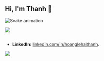 ## Hi, I'm Thanh 👋



<!-- ![92398696-07e9ae00-f164-11ea-9f4f-42df807a6218](https://user-images.githubusercontent.com/18329471/143008836-160bb1b4-2289-4476-9777-2d9c75275916.gif) -->

![Snake animation](https://github.com/hoanglehaithanh/hoanglehaithanh/blob/output/github-contribution-grid-snake.svg)

<div style="clear:both; width: 100%;"> 
<!-- <img src="https://img.shields.io/badge/C++-00599C.svg?logo=c%2B%2B&style=flat"> <img src="https://img.shields.io/badge/Python-f9d64e.svg?logo=python&style=flat"> <img src="https://img.shields.io/badge/HTML5-222222.svg?logo=html5&style=flat">
 <img src="https://img.shields.io/badge/CSS3-1572B6.svg?logo=css3&style=flat"> <img src="https://img.shields.io/badge/javascript-3577c4.svg?logo=javascript&style=flat"> <img src="https://img.shields.io/badge/TensorFlow-aa4c00.svg?logo=tensorflow&style=flat"> <img src="https://img.shields.io/badge/PyTorch-f9d64e.svg?logo=pytorch&style=flat"> <img src="https://img.shields.io/badge/OpenCV-FF0000.svg?logo=opencv&style=flat"> <img src="https://img.shields.io/badge/Qt-222222.svg?logo=qt"> <img src="https://img.shields.io/badge/Raspberry%20Pi-C51A4A.svg?logo=Raspberry%20Pi&style=flat"> <img src="https://img.shields.io/badge/Jetson-blue.svg?logo=NVIDIA&style=flat"> <img src="https://img.shields.io/badge/Android-0000FF.svg?logo=android&style=flat">  -->
<!--  <img src="https://img.shields.io/badge/-Docker-222222.svg?logo=docker&style=flat"> <img src="https://img.shields.io/badge/-Flutter-222222.svg?logo=flutter&style=flat"> -->
 <img src="https://komarev.com/ghpvc/?username=hoanglehaithanh"> 
 </div>
<br>

<!-- - **Skills:** AI, Computer Vision, Software Development. **Mostly use:** Python, C/C++, Javascript.
- **Blogger at** [AICurious.io](https://aicurious.io).
- **Author of** [Daisykit](https://daisykit.nrl.ai) - easy AI for everyone.
- **Author of** [AnyLabeling](https://github.com/vietanhdev/anylabeling) - image labeling tool with Segment Anything + YOLO support.
- **Team leader of** [NeuralResearchLab](https://www.nrl.ai/) and **developer** of [NeuralVN](https://ai.neural.vn/) - Online knowledge sharing platform. -->
- **LinkedIn:** [linkedin.com/in/hoanglehaithanh](https://www.linkedin.com/in/hoanglehaithanh/).

<img style="float: left;" src="https://github-readme-stats-git-masterrstaa-rickstaa.vercel.app/api?username=hoanglehaithanh&count_private=false&theme=dark&show_icons=true&hide_border=false&t=20230427">
